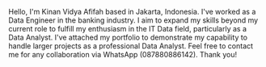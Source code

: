 Hello, I'm Kinan Vidya Afifah based in Jakarta, Indonesia. 
I've worked as a Data Engineer in the banking industry. I aim to expand my skills beyond my current role to fulfill my enthusiasm in the IT Data field, particularly as a Data Analyst. 
I've attached my portfolio to demonstrate my capability to handle larger projects as a professional Data Analyst. 
Feel free to contact me for any collaboration via WhatsApp (087880886142). Thank you!
